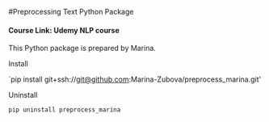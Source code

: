 #Preprocessing Text Python Package

#### Course Link: Udemy NLP course

This Python package is prepared by Marina.

Install

`pip install git+ssh://git@github.com:Marina-Zubova/preprocess_marina.git'

Uninstall

`pip uninstall preprocess_marina`